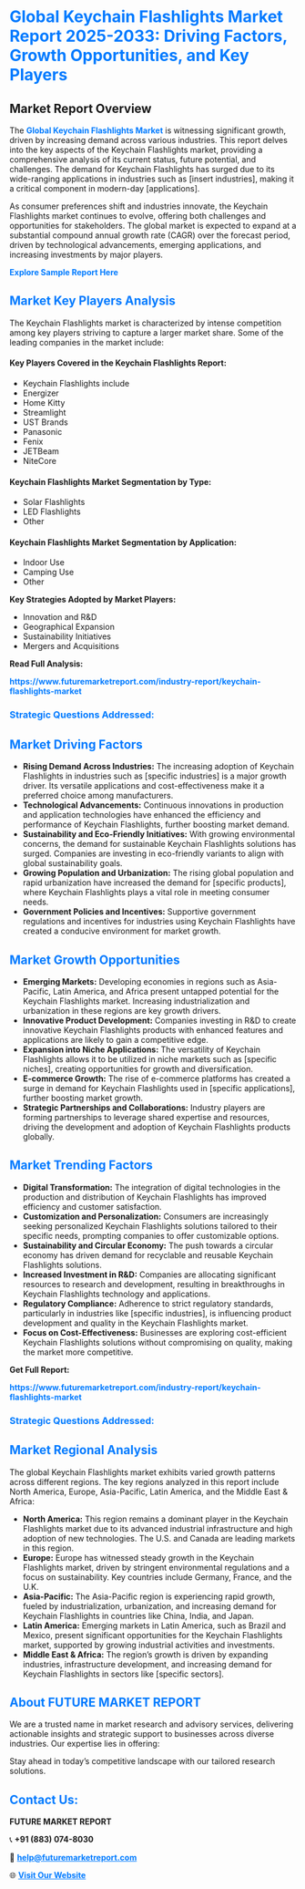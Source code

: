 <h1 style="color: #007BFF;">Global Keychain Flashlights Market Report 2025-2033: Driving Factors, Growth Opportunities, and Key Players</h1>

<section id="overview">
<h2>Market Report Overview</h2>
<p>The <a href="https://www.futuremarketreport.com/industry-report/keychain-flashlights-market" style="color: #007BFF; text-decoration: none;"><strong>Global Keychain Flashlights Market</strong></a> is witnessing significant growth, driven by increasing demand across various industries. This report delves into the key aspects of the Keychain Flashlights market, providing a comprehensive analysis of its current status, future potential, and challenges. The demand for Keychain Flashlights has surged due to its wide-ranging applications in industries such as [insert industries], making it a critical component in modern-day [applications].</p>
<p>As consumer preferences shift and industries innovate, the Keychain Flashlights market continues to evolve, offering both challenges and opportunities for stakeholders. The global market is expected to expand at a substantial compound annual growth rate (CAGR) over the forecast period, driven by technological advancements, emerging applications, and increasing investments by major players.</p>
</section>

<section id="overview">
<p><a href="https://www.futuremarketreport.com/request-sample/reportId=100116" style="color: #007BFF; text-decoration: none;"><strong>Explore Sample Report Here</strong></a></p>
</section>

<section id="key-players">
<h2 style="color: #007BFF;">Market Key Players Analysis</h2>
<p>The Keychain Flashlights market is characterized by intense competition among key players striving to capture a larger market share. Some of the leading companies in the market include:</p>
<h4>Key Players Covered in the Keychain Flashlights Report:</h4>
<ul><li>Keychain Flashlights include</li><li>Energizer</li><li>Home Kitty</li><li>Streamlight</li><li>UST Brands</li><li>Panasonic</li><li>Fenix</li><li>JETBeam</li><li>NiteCore</li></ul>
<h4>Keychain Flashlights Market Segmentation by Type:</h4>
<ul><li>Solar Flashlights</li><li>LED Flashlights</li><li>Other</li></ul>

<h4>Keychain Flashlights Market Segmentation by Application:</h4>
<ul><li>Indoor Use</li><li>Camping Use</li><li>Other</li></ul>
<p><strong>Key Strategies Adopted by Market Players:</strong></p>
<ul>
<li>Innovation and R&D</li>
<li>Geographical Expansion</li>
<li>Sustainability Initiatives</li>
<li>Mergers and Acquisitions</li>
</ul>
</section>

<section>
<p><strong>Read Full Analysis: </strong></p><a href="https://www.futuremarketreport.com/industry-report/keychain-flashlights-market" style="color: #007BFF; text-decoration: none;"><strong>https://www.futuremarketreport.com/industry-report/keychain-flashlights-market</strong></a>
<h3 style="color: #007BFF;">Strategic Questions Addressed:</h3>
</section>

<section id="driving-factors">
<h2 style="color: #007BFF;">Market Driving Factors</h2>
<ul>
<li><strong>Rising Demand Across Industries:</strong> The increasing adoption of Keychain Flashlights in industries such as [specific industries] is a major growth driver. Its versatile applications and cost-effectiveness make it a preferred choice among manufacturers.</li>
<li><strong>Technological Advancements:</strong> Continuous innovations in production and application technologies have enhanced the efficiency and performance of Keychain Flashlights, further boosting market demand.</li>
<li><strong>Sustainability and Eco-Friendly Initiatives:</strong> With growing environmental concerns, the demand for sustainable Keychain Flashlights solutions has surged. Companies are investing in eco-friendly variants to align with global sustainability goals.</li>
<li><strong>Growing Population and Urbanization:</strong> The rising global population and rapid urbanization have increased the demand for [specific products], where Keychain Flashlights plays a vital role in meeting consumer needs.</li>
<li><strong>Government Policies and Incentives:</strong> Supportive government regulations and incentives for industries using Keychain Flashlights have created a conducive environment for market growth.</li>
</ul>
</section>

<section id="growth-opportunities">
<h2 style="color: #007BFF;">Market Growth Opportunities</h2>
<ul>
<li><strong>Emerging Markets:</strong> Developing economies in regions such as Asia-Pacific, Latin America, and Africa present untapped potential for the Keychain Flashlights market. Increasing industrialization and urbanization in these regions are key growth drivers.</li>
<li><strong>Innovative Product Development:</strong> Companies investing in R&D to create innovative Keychain Flashlights products with enhanced features and applications are likely to gain a competitive edge.</li>
<li><strong>Expansion into Niche Applications:</strong> The versatility of Keychain Flashlights allows it to be utilized in niche markets such as [specific niches], creating opportunities for growth and diversification.</li>
<li><strong>E-commerce Growth:</strong> The rise of e-commerce platforms has created a surge in demand for Keychain Flashlights used in [specific applications], further boosting market growth.</li>
<li><strong>Strategic Partnerships and Collaborations:</strong> Industry players are forming partnerships to leverage shared expertise and resources, driving the development and adoption of Keychain Flashlights products globally.</li>
</ul>
</section>

<section id="trending-factors">
<h2 style="color: #007BFF;">Market Trending Factors</h2>
<ul>
<li><strong>Digital Transformation:</strong> The integration of digital technologies in the production and distribution of Keychain Flashlights has improved efficiency and customer satisfaction.</li>
<li><strong>Customization and Personalization:</strong> Consumers are increasingly seeking personalized Keychain Flashlights solutions tailored to their specific needs, prompting companies to offer customizable options.</li>
<li><strong>Sustainability and Circular Economy:</strong> The push towards a circular economy has driven demand for recyclable and reusable Keychain Flashlights solutions.</li>
<li><strong>Increased Investment in R&D:</strong> Companies are allocating significant resources to research and development, resulting in breakthroughs in Keychain Flashlights technology and applications.</li>
<li><strong>Regulatory Compliance:</strong> Adherence to strict regulatory standards, particularly in industries like [specific industries], is influencing product development and quality in the Keychain Flashlights market.</li>
<li><strong>Focus on Cost-Effectiveness:</strong> Businesses are exploring cost-efficient Keychain Flashlights solutions without compromising on quality, making the market more competitive.</li>
</ul>
</section>

<section>
<p><strong>Get Full Report: </strong></p><a href="https://www.futuremarketreport.com/industry-report/keychain-flashlights-market" style="color: #007BFF; text-decoration: none;"><strong>https://www.futuremarketreport.com/industry-report/keychain-flashlights-market</strong></a>
<h3 style="color: #007BFF;">Strategic Questions Addressed:</h3>
</section>


<section id="regional-analysis">
<h2 style="color: #007BFF;">Market Regional Analysis</h2>
<p>The global Keychain Flashlights market exhibits varied growth patterns across different regions. The key regions analyzed in this report include North America, Europe, Asia-Pacific, Latin America, and the Middle East & Africa:</p>
<ul>
<li><strong>North America:</strong> This region remains a dominant player in the Keychain Flashlights market due to its advanced industrial infrastructure and high adoption of new technologies. The U.S. and Canada are leading markets in this region.</li>
<li><strong>Europe:</strong> Europe has witnessed steady growth in the Keychain Flashlights market, driven by stringent environmental regulations and a focus on sustainability. Key countries include Germany, France, and the U.K.</li>
<li><strong>Asia-Pacific:</strong> The Asia-Pacific region is experiencing rapid growth, fueled by industrialization, urbanization, and increasing demand for Keychain Flashlights in countries like China, India, and Japan.</li>
<li><strong>Latin America:</strong> Emerging markets in Latin America, such as Brazil and Mexico, present significant opportunities for the Keychain Flashlights market, supported by growing industrial activities and investments.</li>
<li><strong>Middle East & Africa:</strong> The region’s growth is driven by expanding industries, infrastructure development, and increasing demand for Keychain Flashlights in sectors like [specific sectors].</li>
</ul>
</section>

<footer>
<h2 style="color: #007BFF;">About FUTURE MARKET REPORT</h2>
<p>We are a trusted name in market research and advisory services, delivering actionable insights and strategic support to businesses across diverse industries. Our expertise lies in offering:</p>

<p>Stay ahead in today’s competitive landscape with our tailored research solutions.</p>

<h2 style="color: #007BFF;">Contact Us:</h2>
<p><strong>FUTURE MARKET REPORT</strong></p>
<p>📞 <strong>+91 (883) 074-8030</strong></p>
<p>📧 <strong><a href="mailto:help@futuremarketreport.com" style="color: #007BFF;">help@futuremarketreport.com</a></strong></p>
<p>🌐 <strong><a href="https://www.futuremarketreport.com/" style="color: #007BFF;">Visit Our Website</a></strong></p>
</footer>